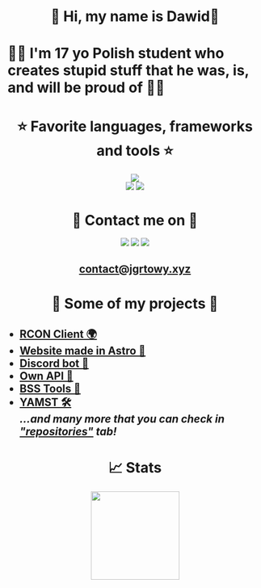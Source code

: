<!-- markdownlint-disable -->
<h1 align="center">👋 Hi, my name is Dawid👋</h1>
<h1>🧑‍💻 I'm 17 yo Polish student who creates stupid stuff that he was, is, and will be proud of 🧑‍💻</h1>

<div align="center">
     <h1>⭐ Favorite languages, frameworks and tools ⭐</h1>
     <img src="https://skillicons.dev/icons?i=html,css,js,ts,cpp,cs,go,java" /><br/>
     <img src="https://skillicons.dev/icons?i=nodejs,svelte,astro,react,electron,tailwind,express,firebase,mongodb"/>
     <img src="https://skillicons.dev/icons?i=linux,git,bash,visualstudio,vscode,idea,vite,vercel,netlify,ps"/>
</div>

<h1 align="center">📝 Contact me on 📝</h1>
<div align="center">
<a href="https://discord.com/users/304961013202288651"><img src="https://skillicons.dev/icons?i=discord"/></a>
<a href="https://twitter.com/jgrtowy"><img src="https://skillicons.dev/icons?i=twitter"/></a>
<a href="https://linkedin.com/in/dawidgul"><img src="https://skillicons.dev/icons?i=linkedin"/></a><br/>
<h2><a href="mailto:contact@jgrtowy.xyz">contact@jgrtowy.xyz</a></h2>
</div>

<h1 align="center">🔧 Some of my projects 🔧</h1>

<ul>
<h2>
     <li><a href="https://github.com/Jgrtowy/RCONClient">RCON Client 🌍</a></li>
     <li><a href="https://jgrtowy.xyz/">Website made in Astro 🚀</a></li>
     <li><a href="https://github.com/Jgrtowy/YourBot">Discord bot 🤖</a></li>
     <li><a href="https://github.com/Jgrtowy/JgrtowyAPI">Own API 📨</a></li>
     <li><a href="https://github.com/Jgrtowy/BSSTools">BSS Tools 🐝</a></li>
     <li><a href="https://github.com/Jgrtowy/yamst">YAMST 🛠️</a></li>
     <i>...and many more that you can check in <a href="https://github.com/Jgrtowy?tab=repositories">"repositories"</a> tab!</i>
</h2>
</ul>
<h1 align="center">📈 Stats</h1>
<div align="center">
<img height="175px" src="https://github-readme-stats.vercel.app/api/top-langs/?username=jgrtowy&bg_color=24273a&hide=javascript&text_color=cad3f5&icon_color=c6a0f6&title_color=8bd5ca&layout=compact&show_icons=true" />
</div>
